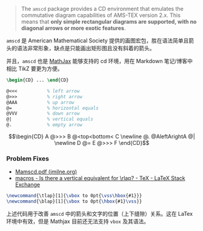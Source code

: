 > The `amscd` package provides a CD environment that emulates the commutative diagram capabilities of AMS-TEX version 2.x. This means that **only simple rectangular diagrams are supported, with no diagonal arrows or more exotic features**.

`amscd` 是 American Mathematical Society 提供的画图宏包，胜在语法简单且箭头的语法非常形象，缺点是只能画出矩形图且没有斜着的箭头。

并且，`amscd` 也是 [MathJax](https://www.mathjax.org/) 能够支持的 cd 环境，用在 Markdown 笔记/博客中相比 TikZ 要更为方便。

```tex
\begin{CD} ... \end{CD}

@<<<           % left arrow
@>>>           % right arrow
@AAA           % up arrow
@=             % horizontal equals
@VVV           % down arrow
@|             % vertical equals
@.             % empty arrow
```

$$\begin{CD}
A  @>>>  B  @<top<bottom<  C   \newline
@.       @AleftArightA     @|  \newline
D  @=    E  @>>>           F 
\end{CD}$$

### Problem Fixes

- [Mamscd.pdf (jmilne.org)](https://www.jmilne.org/not/Mamscd.pdf)
- [macros - Is there a vertical equivalent for \rlap? - TeX - LaTeX Stack Exchange](https://tex.stackexchange.com/questions/23845/is-there-a-vertical-equivalent-for-rlap)

```latex
\newcommand{\tlap}[1]{\vbox to 0pt{\vss\hbox{#1}}}
\newcommand{\blap}[1]{\vbox to 0pt{\hbox{#1}\vss}}
```

上述代码用于改善 `amscd` 中的箭头和文字的位置（上下缝隙）关系。这在 LaTex 环境中有效，但是 Mathjax 目前还无法支持 `vbox` 及其语法。